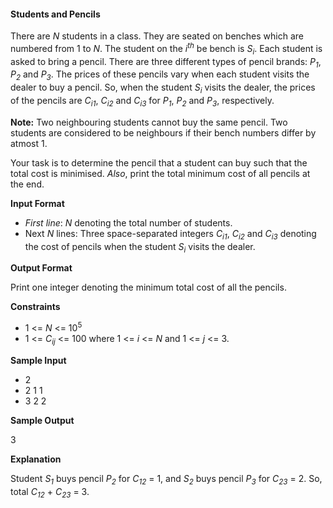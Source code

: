 #### Students and Pencils

There are _N_ students in a class. They are seated on benches which are numbered from 1 to _N_. The student on the _i<sup>th</sup>_ be bench is _S<sub>i</sub>_. Each student is asked to bring a pencil. There are three different types of pencil brands: _P<sub>1</sub>_, _P<sub>2</sub>_ and _P<sub>3</sub>_. The prices of these pencils vary when each student visits the dealer to buy a pencil. So, when the student _S<sub>i</sub>_  visits the dealer, the prices of the pencils are _C<sub>i1</sub>_, _C<sub>i2</sub>_ and _C<sub>i3</sub>_ for _P<sub>1</sub>_, _P<sub>2</sub>_ and _P<sub>3</sub>_, respectively. 

__Note:__ Two neighbouring students cannot buy the same pencil. Two students are considered to be neighbours if their bench numbers differ by atmost 1. 

Your task is to determine the pencil that a student can buy such that the total cost is minimised. _Also_, print the total minimum cost of all pencils at the end. 

__Input Format__

- _First line_: _N_ denoting the total number of students.
- Next _N_ lines: Three space-separated integers _C<sub>i1</sub>_, _C<sub>i2</sub>_ and _C<sub>i3</sub>_ denoting the cost of pencils when the student _S<sub>i</sub>_ visits the dealer. 

__Output Format__

Print one integer denoting the minimum total cost of all the pencils. 

__Constraints__

- 1 <= _N_ <= 10<sup>5</sup>
- 1 <=  _C<sub>ij</sub>_ <= 100 where 1 <= _i_ <= _N_ and 1 <= _j_ <= 3. 


__Sample Input__

- 2 
- 2 1 1
- 3 2 2

__Sample Output__

3

__Explanation__

Student _S<sub>1</sub>_ buys pencil _P<sub>2</sub>_ for _C<sub>12</sub>_ =  1, and _S<sub>2</sub>_ buys pencil _P<sub>3</sub>_ for _C<sub>23</sub>_ =  2. So, total _C<sub>12</sub>_ + _C<sub>23</sub>_  = 3. 
